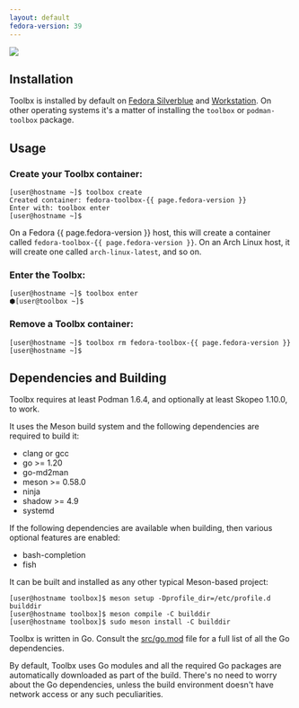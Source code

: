 ```yaml
---
layout: default
fedora-version: 39
---
```


<picture class="full pixels">
    <source srcset="../assets/install-dark.png" media="(prefers-color-scheme: dark)">
    <img src="../assets/install.png">
</picture>

## Installation

Toolbx is installed by default on [Fedora Silverblue](https://fedoraproject.org/silverblue/) and [Workstation](https://fedoraproject.org/workstation/). On other operating systems it's a matter of installing the `toolbox` or `podman-toolbox` package.

## Usage

### Create your Toolbx container:
```console
[user@hostname ~]$ toolbox create
Created container: fedora-toolbox-{{ page.fedora-version }}
Enter with: toolbox enter
[user@hostname ~]$
```
On a Fedora {{ page.fedora-version }} host, this will create a container called `fedora-toolbox-{{ page.fedora-version }}`. On an Arch Linux host, it will create one called `arch-linux-latest`, and so on.

### Enter the Toolbx:
```console
[user@hostname ~]$ toolbox enter
⬢[user@toolbox ~]$
```

### Remove a Toolbx container:
```console
[user@hostname ~]$ toolbox rm fedora-toolbox-{{ page.fedora-version }}
[user@hostname ~]$
```

## Dependencies and Building

Toolbx requires at least Podman 1.6.4, and optionally at least Skopeo 1.10.0, to work.

It uses the Meson build system and the following dependencies are required to build it:
- clang or gcc
- go >= 1.20
- go-md2man
- meson >= 0.58.0
- ninja
- shadow >= 4.9
- systemd

If the following dependencies are available when building, then various optional features are enabled:
- bash-completion
- fish

It can be built and installed as any other typical Meson-based project:
```console
[user@hostname toolbox]$ meson setup -Dprofile_dir=/etc/profile.d builddir
[user@hostname toolbox]$ meson compile -C builddir
[user@hostname toolbox]$ sudo meson install -C builddir
```

Toolbx is written in Go. Consult the [src/go.mod](https://github.com/containers/toolbox/blob/main/src/go.mod) file for a full list of all the Go dependencies.

By default, Toolbx uses Go modules and all the required Go packages are automatically downloaded as part of the build. There's no need to worry about the Go dependencies, unless the build environment doesn't have network access or any such peculiarities.
